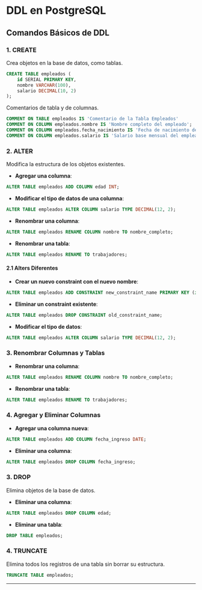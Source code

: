 # DDL en PostgreSQL

## Comandos Básicos de DDL

### 1. **CREATE**
Crea objetos en la base de datos, como tablas.

```sql
CREATE TABLE empleados (
    id SERIAL PRIMARY KEY,
    nombre VARCHAR(100),
    salario DECIMAL(10, 2)
);
```

Comentarios de tabla y de columnas.
```sql
COMMENT ON TABLE empleados IS 'Comentario de la Tabla Empleados'
COMMENT ON COLUMN empleados.nombre IS 'Nombre completo del empleado';
COMMENT ON COLUMN empleados.fecha_nacimiento IS 'Fecha de nacimiento del empleado';
COMMENT ON COLUMN empleados.salario IS 'Salario base mensual del empleado';
```

### 2. **ALTER**
Modifica la estructura de los objetos existentes.

- **Agregar una columna**:

```sql
ALTER TABLE empleados ADD COLUMN edad INT;
```

- **Modificar el tipo de datos de una columna**:

```sql
ALTER TABLE empleados ALTER COLUMN salario TYPE DECIMAL(12, 2);
```

- **Renombrar una columna**:

```sql
ALTER TABLE empleados RENAME COLUMN nombre TO nombre_completo;
```

- **Renombrar una tabla**:

```sql
ALTER TABLE empleados RENAME TO trabajadores;
```

#### 2.1 Alters Diferentes

- **Crear un nuevo constraint con el nuevo nombre**:

```sql
ALTER TABLE empleados ADD CONSTRAINT new_constraint_name PRIMARY KEY (id);
```

- **Eliminar un constraint existente**:

```sql
ALTER TABLE empleados DROP CONSTRAINT old_constraint_name;
```

- **Modificar el tipo de datos**:

```sql
ALTER TABLE empleados ALTER COLUMN salario TYPE DECIMAL(12, 2);
```

### 3. **Renombrar Columnas y Tablas**

- **Renombrar una columna**:

```sql
ALTER TABLE empleados RENAME COLUMN nombre TO nombre_completo;
```

- **Renombrar una tabla**:

```sql
ALTER TABLE empleados RENAME TO trabajadores;
```

### 4. **Agregar y Eliminar Columnas**

- **Agregar una columna nueva**:

```sql
ALTER TABLE empleados ADD COLUMN fecha_ingreso DATE;
```

- **Eliminar una columna**:

```sql
ALTER TABLE empleados DROP COLUMN fecha_ingreso;
```



### 3. **DROP**
Elimina objetos de la base de datos.

- **Eliminar una columna**:

```sql
ALTER TABLE empleados DROP COLUMN edad;
```

- **Eliminar una tabla**:

```sql
DROP TABLE empleados;
```

### 4. **TRUNCATE**
Elimina todos los registros de una tabla sin borrar su estructura.

```sql
TRUNCATE TABLE empleados;
```

---

